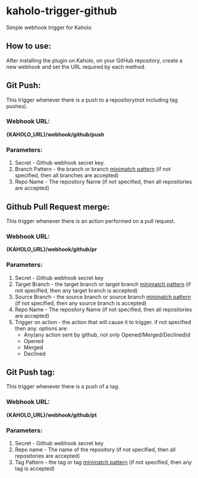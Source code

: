# kaholo-trigger-github
Simple webhook trigger for Kaholo

## How to use:
After installing the plugin on Kaholo,
on your GitHub repository, create a new webhook and set the URL required by each method.

## Git Push:
This trigger whenever there is a push to a repository(not including tag pushes).

### Webhook URL:
**{KAHOLO_URL}/webhook/github/push**

### Parameters:
1) Secret - Github webhook secret key.
2) Branch Pattern - the branch or branch [minimatch pattern](https://github.com/isaacs/minimatch#readme) (if not specified, then all branches are accepted)
3) Repo Name - The repository Name (if not specified, then all repositories are accepted)

## Github Pull Request merge:
This trigger whenever there is an action performed on a pull request.

### Webhook URL:
**{KAHOLO_URL}/webhook/github/pr**

### Parameters:
1) Secret - Github webhook secret key
2) Target Branch - the target branch or target branch [minimatch pattern](https://github.com/isaacs/minimatch#readme) (if not specified, then any target branch is accepted)
3) Source Branch - the source branch or source branch [minimatch pattern](https://github.com/isaacs/minimatch#readme) (if not specified, then any source branch is accepted)
3) Repo Name - The repository Name (if not specified, then all repositories are accepted)
4) Trigger on action - the action that will cause it to trigger. if not specified then any. options are: 
    - Any(any action sent by github, not only Opened/Merged/Declined)d
    - Opened
    - Merged
    - Declined


## Git Push tag:
This trigger whenever there is a push of a tag.

### Webhook URL:
**{KAHOLO_URL}/webhook/github/pt**

### Parameters:
1) Secret - Github webhook secret key
2) Repo name - The name of the repository (if not specified, then all repositories are accepted)
3) Tag Pattern - the tag or tag [minimatch pattern](https://github.com/isaacs/minimatch#readme) (if not specified, then any tag is accepted)
